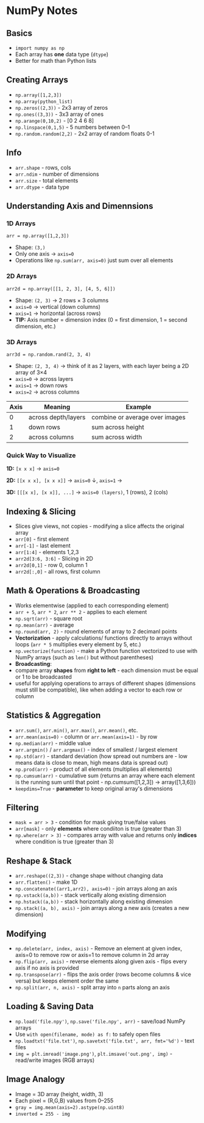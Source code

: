 # NumPy Notes

## Basics
- `import numpy as np`
- Each array has **one** data type (`dtype`)
- Better for math than Python lists

## Creating Arrays
- `np.array([1,2,3])`
- `np.array(python_list)`
- `np.zeros((2,3))` - 2x3 array of zeros
- `np.ones((3,3))` - 3x3 array of ones
- `np.arange(0,10,2)` - [0 2 4 6 8]
- `np.linspace(0,1,5)` - 5 numbers between 0–1
- `np.random.random(2,2)` - 2x2 array of random floats 0-1

## Info
- `arr.shape` - rows, cols
- `arr.ndim` - number of dimensions  
- `arr.size` - total elements  
- `arr.dtype` - data type

## Understanding Axis and Dimennsions

### 1D Arrays
`arr = np.array([1,2,3])`
- Shape: `(3,)`
- Only one axis → `axis=0`
- Operations  like `np.sum(arr, axis=0)` just sum over all elements

### 2D Arrays
`arr2d = np.array([[1, 2, 3], [4, 5, 6]])`
- Shape: `(2, 3)` → 2 rows × 3 columns
- `axis=0` → vertical (down columns)
- `axis=1` → horizontal (across rows)
- **TIP:** Axis number = dimension index (0 = first dimension, 1 = second dimension, etc.)

### 3D Arrays
`arr3d = np.random.rand(2, 3, 4)`
- Shape: `(2, 3, 4)` → think of it as 2 layers, with each layer being a 2D array of 3×4
- `axis=0` → across layers
- `axis=1` → down rows
- `axis=2` → across columns

| **Axis** | **Meaning** | **Example** |
|------|---------|---------|
| 0 | across depth/layers | combine or average over images |
| 1 | down rows | sum across height |
| 2 | across columns | sum across width |

### Quick Way to Visualize
**1D:** `[x x x]`                → `axis=0`

**2D:** `[[x x x], [x x x]]`     → `axis=0` ↓, `axis=1` →

**3D:** `[[[x x], [x x]], ...]`  → `axis=0 (layers)`, 1 (rows), 2 (cols)

## Indexing & Slicing
- Slices give views, not copies - modifying a slice affects the original array
- `arr[0]` - first element  
- `arr[-1]` - last element  
- `arr[1:4]` - elements 1,2,3
- `arr2d[3:6, 3:6]` - Slicing in 2D
- `arr2d[0,1]` - row 0, column 1
- `arr2d[:,0]` - all rows, first column

## Math & Operations & Broadcasting
- Works elementwise (applied to each corresponding element)
- `arr + 5`, `arr * 2`, `arr ** 2` - applies to each element
- `np.sqrt(arr)` - square root
- `np.mean(arr)` - average
- `np.round(arr, 2)` - round elements of array to 2 decimanl points
- **Vectorization** - apply calculations/ functions directly to arrays without loops (`arr * 5` multiplies every element by 5, etc.)
- `np.vectorize(function)` - make a Python function vectorized to use with NumPy arrays (such as `len()` but without parentheses)
- **Broadcasting**:
-   compare array **shapes** from **right to left** - each dimension must be equal or 1 to be broadcasted
-   useful for applying operations to arrays of different shapes (dimensions must still be compatible), like when adding a vector to each row or column

## Statistics & Aggregation
- `arr.sum()`, `arr.min()`, `arr.max()`, `arr.mean()`, etc.
- `arr.mean(axis=0)` - column or `arr.mean(axis=1)` - by row
- `np.median(arr)` - middle value
- `arr.argmin()` / `arr.argmax()` - index of smallest / largest element
- `np.std(arr)` - standard deviation (how spread out numbers are - low means data is close to mean, high means data is spread out)
- `np.prod(arr)` - product of all elements (multiplies all elements)
- `np.cumsum(arr)` - cumulative sum (returns an array where each element is the running sum until that point - np.cumsum([1,2,3]) -> array([1,3,6]))
- `keepdims=True` - **parameter** to keep original array's dimensions

## Filtering
- `mask = arr > 3` - condition for mask giving true/false values
- `arr[mask]` - only **elements** where condiiton is true (greater than 3)
- `np.where(arr > 3)` - compares array with value and returns only **indices** where condition is true (greater than 3)

## Reshape & Stack
- `arr.reshape((2,3))` - change shape without changing data
- `arr.flatten()` - make 1D
- `np.concatenate((arr1,arr2), axis=0)` - join arrays along an axis
- `np.vstack((a,b))` - stack vertically along existing dimension
- `np.hstack((a,b))` - stack horizontally along existing dimension
- `np.stack((a, b), axis)` - join arrays along a new axis (creates a new dimension)

## Modifying
- `np.delete(arr, index, axis)` - Remove an element at given index, axis=0 to remove row or axis=1 to remove column in 2d array
- `np.flip(arr, axis)` - reverse elements along given axis - flips every axis if no axis is provided
- `np.transpose(arr)` - flips the axis order (rows become columns & vice versa) but keeps element order the same
- `np.split(arr, n, axis)` - split array into `n` parts along an axis

## Loading & Saving Data
- `np.load('file.npy')`, `np.save('file.npy', arr)` - save/load NumPy arrays
- Use `with open(filename, mode) as f:` to safely open files
- `np.loadtxt('file.txt')`, `np.savetxt('file.txt', arr, fmt='%d')` - text files
- `img = plt.imread('image.png')`, `plt.imsave('out.png', img)` - read/write images (RGB arrays)

## Image Analogy
- Image = 3D array (height, width, 3)
- Each pixel = (R,G,B) values from 0–255
- `gray = img.mean(axis=2).astype(np.uint8)`
- `inverted = 255 - img`
